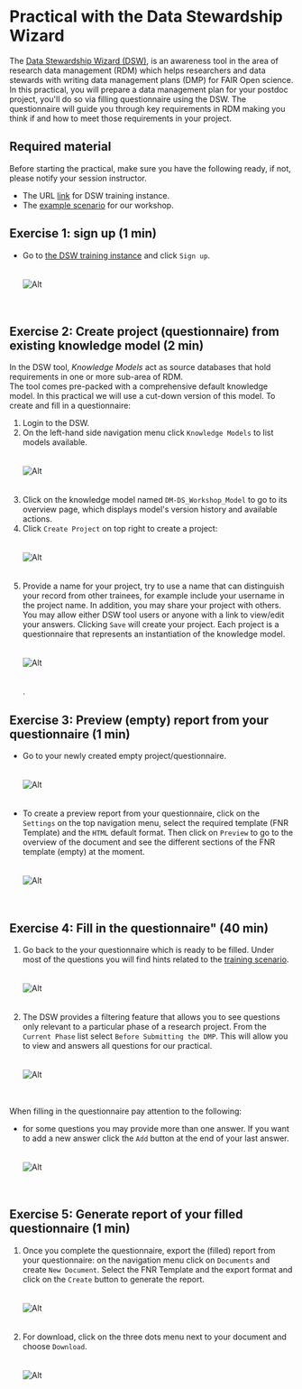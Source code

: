 # Practical with the Data Stewardship Wizard

The [Data Stewardship Wizard (DSW)](https://ds-wizard.org/about.html), is an awareness tool in the area of research data management (RDM) which helps researchers and data stewards with writing data management plans (DMP) for FAIR Open science. 
In this practical, you will prepare a data management plan for your postdoc project, you'll do so via filling questionnaire using the DSW.
The questionnaire will guide you through key requirements in RDM making you think if and how to meet those requirements in your project. 

## Required material

Before starting the practical, make sure you have the following ready, if not, please notify your session instructor.

* The URL [link](https://learning.ds-wizard.org/) for DSW training instance.
* The [example scenario](https://github.com/elixir-luxembourg/DS-DM-training/blob/master/resources/DM-DP_RunningExample.pdf) for our workshop.

## Exercise 1: sign up (1 min)

* Go to [the DSW training instance](https://learning.ds-wizard.org/) and click `Sign up`. <br/><br/><br/>![Alt](images/signup.png)<br/><br/><br/>

## Exercise 2: Create project (questionnaire) from existing knowledge model (2 min)

In the DSW tool, _Knowledge Models_ act as source databases that hold requirements in one or more sub-area of RDM.  
The tool comes pre-packed with a comprehensive default knowledge model. In this practical we will use a cut-down version of this model. To create and fill in a questionnaire:

1. Login to the DSW.<br/>
2. On the left-hand side navigation menu click `Knowledge Models` to list models available. <br/> <br/><br/>![Alt](images/list_workshop_km.png)<br/><br/><br/>
3. Click on the knowledge model named `DM-DS_Workshop_Model` to go to its overview page, which displays model's version history and available actions.<br/>
4. Click `Create Project` on top right to create a project: <br/><br/><br/>![Alt](images/project.png)<br/><br/><br/>
5. Provide a name for your project, try to use a name that can distinguish your record from other trainees, for example include your username in the project name. In addition, you may share your project with others. You may allow either DSW tool users or anyone with a link to view/edit your answers. Clicking `Save` will create your project. Each project is a questionnaire that represents an instantiation of the knowledge model.<br/><br/><br/> ![Alt](images/project_name.png)<br/><br/><br/>.

## Exercise 3: Preview (empty) report from your  questionnaire (1 min)

*  Go to your newly created empty project/questionnaire. <br/><br/><br/>![Alt](images/project_settings.png)<br/><br/><br/>
*  To create a preview report from your questionnaire, click on the `Settings` on the top navigation menu, select the required template (FNR Template) and the `HTML` default format. Then click on `Preview` to go to the overview of the document and see the different sections of the FNR template (empty) at the moment.<br/><br/><br/>![Alt](images/settings.png)<br/><br/><br/>

## Exercise 4: Fill in the questionnaire" (40 min)

1. Go back to the your questionnaire which is ready to be filled. Under most of the questions you will find hints related to the [training scenario](https://github.com/elixir-luxembourg/DS-DM-training/blob/master/resources/DM-DP_RunningExample.pdf). <br/><br/><br/> ![Alt](images/fill1.png)<br/><br/><br/>
2. The DSW provides a filtering feature that allows you to see questions only relevant to a particular phase of a research project. From the `Current Phase` list select `Before Submitting the DMP`. This will allow you to view and answers all questions for our practical. <br/><br/><br/> ![Alt](images/fill2.png)<br/><br/><br/>

When filling in the questionnaire pay attention to the following:

- for some questions you may provide more than one answer. If you want to add a new answer click the `Add` button at the end of your last answer. <br/><br/><br/>![Alt](images/add_answer.png)<br/><br/><br/>

## Exercise 5: Generate report of your filled questionnaire (1 min)

1. Once you complete the questionnaire, export the (filled) report from your questionnaire: on the navigation menu click on `Documents` and create `New Document`. Select the FNR Template and the export format and click on the `Create` button to generate the report. <br/><br/><br/>![Alt](images/doc.png)<br/><br/><br/>
2. For download, click on the three dots menu next to your document and choose `Download`. <br/><br/><br/>![Alt](images/download.png)<br/><br/><br/>
